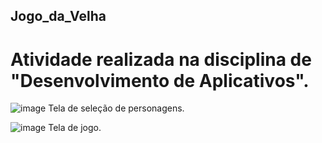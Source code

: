## Jogo_da_Velha

# Atividade realizada na disciplina de "Desenvolvimento de Aplicativos".



![image](https://user-images.githubusercontent.com/101808175/159576838-f84d29e0-52d1-400c-8af6-41f5e5c4aca5.png)
Tela de seleção de personagens.

![image](https://user-images.githubusercontent.com/101808175/159577617-f96e11ae-e758-4317-9faf-bbb1258f2493.png)
Tela de jogo.
